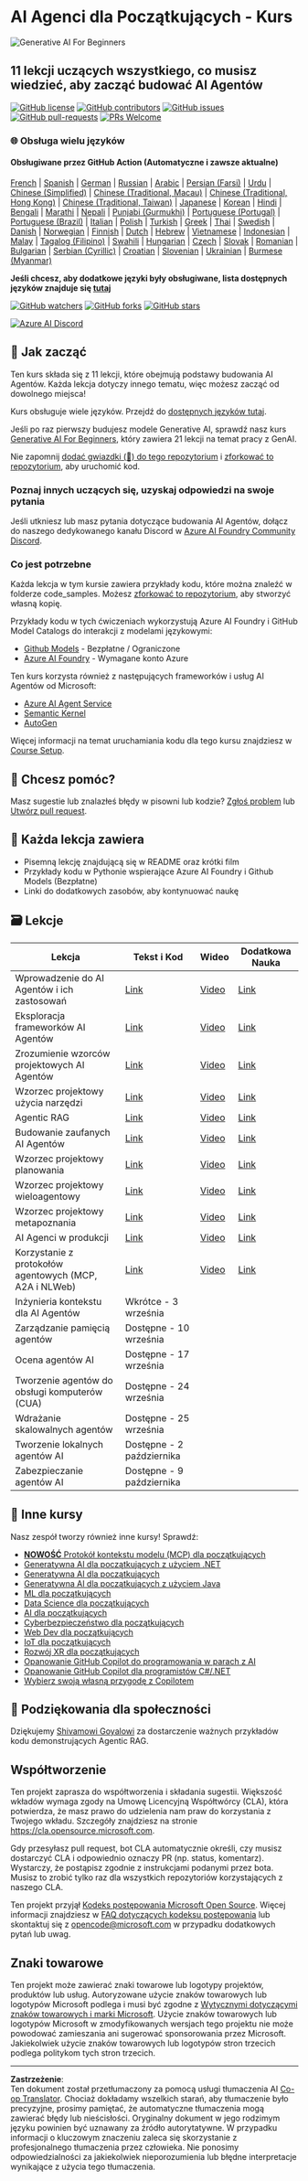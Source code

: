 <!--
CO_OP_TRANSLATOR_METADATA:
{
  "original_hash": "4177db6b3602dfa8c609d78df1f0f21b",
  "translation_date": "2025-08-30T08:33:18+00:00",
  "source_file": "README.md",
  "language_code": "pl"
}
-->
# AI Agenci dla Początkujących - Kurs

![Generative AI For Beginners](../../translated_images/repo-thumbnailv2.06f4a48036fde647f6ba4eb19f5651babe59bb30e972748afb349e47725d7601.pl.png)

## 11 lekcji uczących wszystkiego, co musisz wiedzieć, aby zacząć budować AI Agentów

[![GitHub license](https://img.shields.io/github/license/microsoft/ai-agents-for-beginners.svg)](https://github.com/microsoft/ai-agents-for-beginners/blob/master/LICENSE?WT.mc_id=academic-105485-koreyst)
[![GitHub contributors](https://img.shields.io/github/contributors/microsoft/ai-agents-for-beginners.svg)](https://GitHub.com/microsoft/ai-agents-for-beginners/graphs/contributors/?WT.mc_id=academic-105485-koreyst)
[![GitHub issues](https://img.shields.io/github/issues/microsoft/ai-agents-for-beginners.svg)](https://GitHub.com/microsoft/ai-agents-for-beginners/issues/?WT.mc_id=academic-105485-koreyst)
[![GitHub pull-requests](https://img.shields.io/github/issues-pr/microsoft/ai-agents-for-beginners.svg)](https://GitHub.com/microsoft/ai-agents-for-beginners/pulls/?WT.mc_id=academic-105485-koreyst)
[![PRs Welcome](https://img.shields.io/badge/PRs-welcome-brightgreen.svg?style=flat-square)](http://makeapullrequest.com?WT.mc_id=academic-105485-koreyst)

### 🌐 Obsługa wielu języków

#### Obsługiwane przez GitHub Action (Automatyczne i zawsze aktualne)

[French](../fr/README.md) | [Spanish](../es/README.md) | [German](../de/README.md) | [Russian](../ru/README.md) | [Arabic](../ar/README.md) | [Persian (Farsi)](../fa/README.md) | [Urdu](../ur/README.md) | [Chinese (Simplified)](../zh/README.md) | [Chinese (Traditional, Macau)](../mo/README.md) | [Chinese (Traditional, Hong Kong)](../hk/README.md) | [Chinese (Traditional, Taiwan)](../tw/README.md) | [Japanese](../ja/README.md) | [Korean](../ko/README.md) | [Hindi](../hi/README.md) | [Bengali](../bn/README.md) | [Marathi](../mr/README.md) | [Nepali](../ne/README.md) | [Punjabi (Gurmukhi)](../pa/README.md) | [Portuguese (Portugal)](../pt/README.md) | [Portuguese (Brazil)](../br/README.md) | [Italian](../it/README.md) | [Polish](./README.md) | [Turkish](../tr/README.md) | [Greek](../el/README.md) | [Thai](../th/README.md) | [Swedish](../sv/README.md) | [Danish](../da/README.md) | [Norwegian](../no/README.md) | [Finnish](../fi/README.md) | [Dutch](../nl/README.md) | [Hebrew](../he/README.md) | [Vietnamese](../vi/README.md) | [Indonesian](../id/README.md) | [Malay](../ms/README.md) | [Tagalog (Filipino)](../tl/README.md) | [Swahili](../sw/README.md) | [Hungarian](../hu/README.md) | [Czech](../cs/README.md) | [Slovak](../sk/README.md) | [Romanian](../ro/README.md) | [Bulgarian](../bg/README.md) | [Serbian (Cyrillic)](../sr/README.md) | [Croatian](../hr/README.md) | [Slovenian](../sl/README.md) | [Ukrainian](../uk/README.md) | [Burmese (Myanmar)](../my/README.md)

**Jeśli chcesz, aby dodatkowe języki były obsługiwane, lista dostępnych języków znajduje się [tutaj](https://github.com/Azure/co-op-translator/blob/main/getting_started/supported-languages.md)**

[![GitHub watchers](https://img.shields.io/github/watchers/microsoft/ai-agents-for-beginners.svg?style=social&label=Watch)](https://GitHub.com/microsoft/ai-agents-for-beginners/watchers/?WT.mc_id=academic-105485-koreyst)
[![GitHub forks](https://img.shields.io/github/forks/microsoft/ai-agents-for-beginners.svg?style=social&label=Fork)](https://GitHub.com/microsoft/ai-agents-for-beginners/network/?WT.mc_id=academic-105485-koreyst)
[![GitHub stars](https://img.shields.io/github/stars/microsoft/ai-agents-for-beginners.svg?style=social&label=Star)](https://GitHub.com/microsoft/ai-agents-for-beginners/stargazers/?WT.mc_id=academic-105485-koreyst)

[![Azure AI Discord](https://dcbadge.limes.pink/api/server/kzRShWzttr)](https://discord.gg/kzRShWzttr)


## 🌱 Jak zacząć

Ten kurs składa się z 11 lekcji, które obejmują podstawy budowania AI Agentów. Każda lekcja dotyczy innego tematu, więc możesz zacząć od dowolnego miejsca!

Kurs obsługuje wiele języków. Przejdź do [dostępnych języków tutaj](../..). 

Jeśli po raz pierwszy budujesz modele Generative AI, sprawdź nasz kurs [Generative AI For Beginners](https://aka.ms/genai-beginners), który zawiera 21 lekcji na temat pracy z GenAI.

Nie zapomnij [dodać gwiazdki (🌟) do tego repozytorium](https://docs.github.com/en/get-started/exploring-projects-on-github/saving-repositories-with-stars?WT.mc_id=academic-105485-koreyst) i [zforkować to repozytorium](https://github.com/microsoft/ai-agents-for-beginners/fork), aby uruchomić kod.

### Poznaj innych uczących się, uzyskaj odpowiedzi na swoje pytania

Jeśli utkniesz lub masz pytania dotyczące budowania AI Agentów, dołącz do naszego dedykowanego kanału Discord w [Azure AI Foundry Community Discord](https://aka.ms/ai-agents/discord).

### Co jest potrzebne

Każda lekcja w tym kursie zawiera przykłady kodu, które można znaleźć w folderze code_samples. Możesz [zforkować to repozytorium](https://github.com/microsoft/ai-agents-for-beginners/fork), aby stworzyć własną kopię.  

Przykłady kodu w tych ćwiczeniach wykorzystują Azure AI Foundry i GitHub Model Catalogs do interakcji z modelami językowymi:

- [Github Models](https://aka.ms/ai-agents-beginners/github-models) - Bezpłatne / Ograniczone
- [Azure AI Foundry](https://aka.ms/ai-agents-beginners/ai-foundry) - Wymagane konto Azure

Ten kurs korzysta również z następujących frameworków i usług AI Agentów od Microsoft:

- [Azure AI Agent Service](https://aka.ms/ai-agents-beginners/ai-agent-service)
- [Semantic Kernel](https://aka.ms/ai-agents-beginners/semantic-kernel)
- [AutoGen](https://aka.ms/ai-agents/autogen)

Więcej informacji na temat uruchamiania kodu dla tego kursu znajdziesz w [Course Setup](./00-course-setup/README.md).

## 🙏 Chcesz pomóc?

Masz sugestie lub znalazłeś błędy w pisowni lub kodzie? [Zgłoś problem](https://github.com/microsoft/ai-agents-for-beginners/issues?WT.mc_id=academic-105485-koreyst) lub [Utwórz pull request](https://github.com/microsoft/ai-agents-for-beginners/pulls?WT.mc_id=academic-105485-koreyst).

## 📂 Każda lekcja zawiera

- Pisemną lekcję znajdującą się w README oraz krótki film
- Przykłady kodu w Pythonie wspierające Azure AI Foundry i Github Models (Bezpłatne)
- Linki do dodatkowych zasobów, aby kontynuować naukę

## 🗃️ Lekcje

| **Lekcja**                                   | **Tekst i Kod**                                   | **Wideo**                                                  | **Dodatkowa Nauka**                                                                     |
|----------------------------------------------|--------------------------------------------------|------------------------------------------------------------|----------------------------------------------------------------------------------------|
| Wprowadzenie do AI Agentów i ich zastosowań  | [Link](./01-intro-to-ai-agents/README.md)        | [Video](https://youtu.be/3zgm60bXmQk?si=z8QygFvYQv-9WtO1)  | [Link](https://aka.ms/ai-agents-beginners/collection?WT.mc_id=academic-105485-koreyst) |
| Eksploracja frameworków AI Agentów           | [Link](./02-explore-agentic-frameworks/README.md)| [Video](https://youtu.be/ODwF-EZo_O8?si=Vawth4hzVaHv-u0H)  | [Link](https://aka.ms/ai-agents-beginners/collection?WT.mc_id=academic-105485-koreyst) |
| Zrozumienie wzorców projektowych AI Agentów  | [Link](./03-agentic-design-patterns/README.md)   | [Video](https://youtu.be/m9lM8qqoOEA?si=BIzHwzstTPL8o9GF)  | [Link](https://aka.ms/ai-agents-beginners/collection?WT.mc_id=academic-105485-koreyst) |
| Wzorzec projektowy użycia narzędzi           | [Link](./04-tool-use/README.md)                  | [Video](https://youtu.be/vieRiPRx-gI?si=2z6O2Xu2cu_Jz46N)  | [Link](https://aka.ms/ai-agents-beginners/collection?WT.mc_id=academic-105485-koreyst) |
| Agentic RAG                                  | [Link](./05-agentic-rag/README.md)               | [Video](https://youtu.be/WcjAARvdL7I?si=gKPWsQpKiIlDH9A3)  | [Link](https://aka.ms/ai-agents-beginners/collection?WT.mc_id=academic-105485-koreyst) |
| Budowanie zaufanych AI Agentów               | [Link](./06-building-trustworthy-agents/README.md)| [Video](https://youtu.be/iZKkMEGBCUQ?si=jZjpiMnGFOE9L8OK ) | [Link](https://aka.ms/ai-agents-beginners/collection?WT.mc_id=academic-105485-koreyst) |
| Wzorzec projektowy planowania                | [Link](./07-planning-design/README.md)           | [Video](https://youtu.be/kPfJ2BrBCMY?si=6SC_iv_E5-mzucnC)  | [Link](https://aka.ms/ai-agents-beginners/collection?WT.mc_id=academic-105485-koreyst) |
| Wzorzec projektowy wieloagentowy             | [Link](./08-multi-agent/README.md)               | [Video](https://youtu.be/V6HpE9hZEx0?si=rMgDhEu7wXo2uo6g)  | [Link](https://aka.ms/ai-agents-beginners/collection?WT.mc_id=academic-105485-koreyst) |
| Wzorzec projektowy metapoznania              | [Link](./09-metacognition/README.md)             | [Video](https://youtu.be/His9R6gw6Ec?si=8gck6vvdSNCt6OcF)  | [Link](https://aka.ms/ai-agents-beginners/collection?WT.mc_id=academic-105485-koreyst) |
| AI Agenci w produkcji                        | [Link](./10-ai-agents-production/README.md)      | [Video](https://youtu.be/l4TP6IyJxmQ?si=31dnhexRo6yLRJDl)  | [Link](https://aka.ms/ai-agents-beginners/collection?WT.mc_id=academic-105485-koreyst) |
| Korzystanie z protokołów agentowych (MCP, A2A i NLWeb) | [Link](./11-agentic-protocols/README.md) | [Video](https://youtu.be/X-Dh9R3Opn8)                                 | [Link](https://aka.ms/ai-agents-beginners/collection?WT.mc_id=academic-105485-koreyst) |
| Inżynieria kontekstu dla AI Agentów          | Wkrótce - 3 września                             |                                                            |                                                                                        |
| Zarządzanie pamięcią agentów                 | Dostępne - 10 września                             |                                                            |                                                                                        |
| Ocena agentów AI                              | Dostępne - 17 września                             |                                                            |                                                                                        |
| Tworzenie agentów do obsługi komputerów (CUA) | Dostępne - 24 września                             |                                                            |                                                                                        |
| Wdrażanie skalowalnych agentów                | Dostępne - 25 września                             |                                                            |                                                                                        |
| Tworzenie lokalnych agentów AI                | Dostępne - 2 października                          |                                                            |                                                                                        |
| Zabezpieczanie agentów AI                     | Dostępne - 9 października                          |                                                            |                                                                                        |

## 🎒 Inne kursy

Nasz zespół tworzy również inne kursy! Sprawdź:

- [**NOWOŚĆ** Protokół kontekstu modelu (MCP) dla początkujących](https://github.com/microsoft/mcp-for-beginners?WT.mc_id=academic-105485-koreyst)
- [Generatywna AI dla początkujących z użyciem .NET](https://github.com/microsoft/Generative-AI-for-beginners-dotnet?WT.mc_id=academic-105485-koreyst)
- [Generatywna AI dla początkujących](https://github.com/microsoft/generative-ai-for-beginners?WT.mc_id=academic-105485-koreyst)
- [Generatywna AI dla początkujących z użyciem Java](https://github.com/microsoft/generative-ai-for-beginners-java?WT.mc_id=academic-105485-koreyst)
- [ML dla początkujących](https://aka.ms/ml-beginners?WT.mc_id=academic-105485-koreyst)
- [Data Science dla początkujących](https://aka.ms/datascience-beginners?WT.mc_id=academic-105485-koreyst)
- [AI dla początkujących](https://aka.ms/ai-beginners?WT.mc_id=academic-105485-koreyst)
- [Cyberbezpieczeństwo dla początkujących](https://github.com/microsoft/Security-101??WT.mc_id=academic-96948-sayoung)
- [Web Dev dla początkujących](https://aka.ms/webdev-beginners?WT.mc_id=academic-105485-koreyst)
- [IoT dla początkujących](https://aka.ms/iot-beginners?WT.mc_id=academic-105485-koreyst)
- [Rozwój XR dla początkujących](https://github.com/microsoft/xr-development-for-beginners?WT.mc_id=academic-105485-koreyst)
- [Opanowanie GitHub Copilot do programowania w parach z AI](https://aka.ms/GitHubCopilotAI?WT.mc_id=academic-105485-koreyst)
- [Opanowanie GitHub Copilot dla programistów C#/.NET](https://github.com/microsoft/mastering-github-copilot-for-dotnet-csharp-developers?WT.mc_id=academic-105485-koreyst)
- [Wybierz swoją własną przygodę z Copilotem](https://github.com/microsoft/CopilotAdventures?WT.mc_id=academic-105485-koreyst)

## 🌟 Podziękowania dla społeczności

Dziękujemy [Shivamowi Goyalowi](https://www.linkedin.com/in/shivam2003/) za dostarczenie ważnych przykładów kodu demonstrujących Agentic RAG. 

## Współtworzenie

Ten projekt zaprasza do współtworzenia i składania sugestii. Większość wkładów wymaga zgody na
Umowę Licencyjną Współtwórcy (CLA), która potwierdza, że masz prawo do udzielenia nam
praw do korzystania z Twojego wkładu. Szczegóły znajdziesz na stronie 
<https://cla.opensource.microsoft.com>.

Gdy przesyłasz pull request, bot CLA automatycznie określi, czy musisz dostarczyć
CLA i odpowiednio oznaczy PR (np. status, komentarz). Wystarczy, że postąpisz zgodnie z instrukcjami
podanymi przez bota. Musisz to zrobić tylko raz dla wszystkich repozytoriów korzystających z naszego CLA.

Ten projekt przyjął [Kodeks postępowania Microsoft Open Source](https://opensource.microsoft.com/codeofconduct/).
Więcej informacji znajdziesz w [FAQ dotyczących kodeksu postępowania](https://opensource.microsoft.com/codeofconduct/faq/) lub
skontaktuj się z [opencode@microsoft.com](mailto:opencode@microsoft.com) w przypadku dodatkowych pytań lub uwag.

## Znaki towarowe

Ten projekt może zawierać znaki towarowe lub logotypy projektów, produktów lub usług. Autoryzowane użycie znaków towarowych lub logotypów Microsoft
podlega i musi być zgodne z
[Wytycznymi dotyczącymi znaków towarowych i marki Microsoft](https://www.microsoft.com/legal/intellectualproperty/trademarks/usage/general).
Użycie znaków towarowych lub logotypów Microsoft w zmodyfikowanych wersjach tego projektu nie może powodować zamieszania ani sugerować sponsorowania przez Microsoft.
Jakiekolwiek użycie znaków towarowych lub logotypów stron trzecich podlega politykom tych stron trzecich.

---

**Zastrzeżenie**:  
Ten dokument został przetłumaczony za pomocą usługi tłumaczenia AI [Co-op Translator](https://github.com/Azure/co-op-translator). Chociaż dokładamy wszelkich starań, aby tłumaczenie było precyzyjne, prosimy pamiętać, że automatyczne tłumaczenia mogą zawierać błędy lub nieścisłości. Oryginalny dokument w jego rodzimym języku powinien być uznawany za źródło autorytatywne. W przypadku informacji o kluczowym znaczeniu zaleca się skorzystanie z profesjonalnego tłumaczenia przez człowieka. Nie ponosimy odpowiedzialności za jakiekolwiek nieporozumienia lub błędne interpretacje wynikające z użycia tego tłumaczenia.